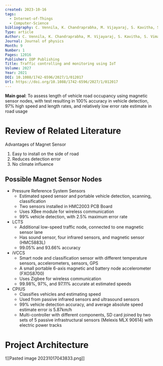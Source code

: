 ```yaml
---
created: 2023-10-16
tags:
  - Internet-of-Things
  - Computer-Science
bibliography: C. Vennila, K. Chandraprabha, M. Vijayaraj, S. Kavitha, S. Vimalnath, K. Kalaichelvi (2021). Traffic controlling and monitoring using IoT. Journal of physics, 2027(1), 012017. https://doi.org/10.1088/1742-6596/2027/1/012017.
Type: article
Author: C. Vennila, K. Chandraprabha, M. Vijayaraj, S. Kavitha, S. Vimalnath, K. Kalaichelvi
Journal: Journal of physics
Month: 9
Number: 1
Pages: 12016
Publisher: IOP Publishing
Title: Traffic controlling and monitoring using IoT
Volume: 2027
Year: 2021
DOI: 10.1088/1742-6596/2027/1/012017
Url: https://doi.org/10.1088/1742-6596/2027/1/012017
---
```


**Main goal**: To assess length of vehicle road occupancy using magnetic sensor nodes, with test resulting in 100% accuracy in vehicle detection, 97% high speed and length rates, and relatively low error rate estimate in road usage

# Review of Related Literature

Advantages of Magnet Sensor

1. Easy to install on the side of road
2. Reduces detection error
3. No climate influence

## Possible Magnet Sensor Nodes

- Pressure Reference System Sensors
  - Estimated speed sensor and portable vehicle detection, scanning, classification
  - Two sensors installed in HMC2003 PCB Board
  - Uses XBee module for wireless communication
  - 99% vehicle detection, with 2.5% maximum error rate
- LCTS
  - Additional low-speed traffic node, connected to one magnetic sensor lane
  - Has sound sensor, four infrared sensors, and magnetic sensor (HMC5883L)
  - 99.05% and 93.66% accuracy
- iVCCS
  - Smart node and classification sensor with different temperature sensors, accelerometers, sensors, GPS
  - A small portable 6-axis magnetic and battery node accelerometer (FXOS8700)
  - Uses Zigbee for wireless communication
  - 99.98%, 97%, and 97.11% accurate at estimated speeds
- CPIUS
  - Classifies vehicles and estimating speed
  - Used from passive infrared sensors and ultrasound sensors
  - 99% vehicle detection accuracy, and average absolute speed estimate error is 5.87km/h
  - Multi-controller with different components, SD card joined by two sets of 5 passive infrastructural sensors (Melexis MLX 90614) with electric power tracks

# Project Architecture

![[Pasted image 20231017043833.png]]
